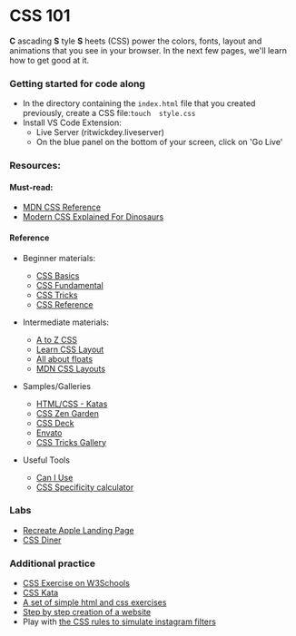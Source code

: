 # CSS 101

**C** ascading **S** tyle **S** heets (CSS) power the colors, fonts, layout and animations that you see in your browser. In the next few pages, we'll learn how to get good at it.

### Getting started for code along
- In the directory containing the `index.html` file that you created previously, create a CSS file:`touch  style.css`
- Install VS Code Extension:
	- Live Server (ritwickdey.liveserver)
	- On the blue panel on the bottom of your screen, click on 'Go Live'

### Resources:

#### Must-read:
- [MDN CSS Reference](https://developer.mozilla.org/en-US/docs/Web/CSS/Reference)
- [Modern CSS Explained For Dinosaurs](https://medium.com/actualize-network/modern-css-explained-for-dinosaurs-5226febe3525)


#### Reference
- Beginner materials:
	- [CSS Basics](https://developer.mozilla.org/en-US/docs/Learn/Getting_started_with_the_web/CSS_basics)
	- [CSS Fundamental](http://interactivepython.org/runestone/static/webfundamentals/index.html#cascading-style-sheets)
	- [CSS Tricks](https://css-tricks.com/guides/beginner/)
	- [CSS Reference](https://tympanus.net/codrops/css_reference/)

- Intermediate materials:
	- [A to Z CSS](https://www.sitepoint.com/tag/atoz-css/)
	- [Learn CSS Layout](http://learnlayout.com/)
	- [All about floats](https://css-tricks.com/all-about-floats/)
	- [MDN CSS Layouts](https://developer.mozilla.org/en-US/docs/Learn/CSS/CSS_layout)

- Samples/Galleries
	- [HTML/CSS - Katas](https://codepen.io/collection/ABLwQb/2/)
	- [CSS Zen Garden](http://www.csszengarden.com/)
	- [CSS Deck](http://cssdeck.com/)
	- [Envato](https://elements.envato.com/)
	- [CSS Tricks Gallery](https://css-tricks.com/gallery/)

- Useful Tools
	- [Can I Use](https://caniuse.com/)
	- [CSS Specificity calculator](https://developer.mozilla.org/en-US/docs/Web/CSS/Specificity)

### Labs

- [Recreate Apple Landing Page](https://github.com/davified/apple-css-lab)
- [CSS Diner](https://flukeout.github.io/)

### Additional practice
- [CSS Exercise on W3Schools](https://www.w3schools.com/css/exercise.asp?filename=exercise_howto1)
- [CSS Kata](https://github.com/georgenorman/css-kata)
- [A set of simple html and css exercises](https://github.com/ashleygwilliams/introHTMLCSS)
- [Step by step creation of a website](https://openclassrooms.com/courses/build-your-website-with-html5-and-css3/practical-exercise-step-by-step-creation-of-a-website)
- Play with [the CSS rules to simulate instagram filters](https://github.com/picturepan2/instagram.css)
